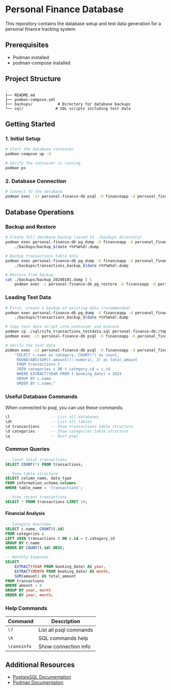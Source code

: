 # Personal Finance Database

This repository contains the database setup and test data generation for a personal finance tracking system.

## Prerequisites
- Podman installed
- podman-compose installed

## Project Structure
```
.
├── README.md
├── podman-compose.yml
├── backups/           # Directory for database backups
└── sql/              # SQL scripts including test data
```

## Getting Started

### 1. Initial Setup
```bash
# Start the database container
podman-compose up -d

# Verify the container is running
podman ps
```

### 2. Database Connection
```bash
# Connect to the database
podman exec -it personal-finance-db psql -U financeapp -d personal_finance
```

## Database Operations

### Backup and Restore
```bash
# Create full database backup (saved to ./backups directory)
podman exec personal-finance-db pg_dump -U financeapp -d personal_finance -F c > \
    ./backups/backup_$(date +%Y%m%d).dump

# Backup transactions table only
podman exec personal-finance-db pg_dump -U financeapp -d personal_finance -t transactions -F c > \
    ./backups/transactions_backup_$(date +%Y%m%d).dump

# Restore from backup
cat ./backups/backup_20240101.dump | \
    podman exec -i personal-finance-db pg_restore -U financeapp -d personal_finance
```

### Loading Test Data
```bash
# First, create a backup of existing data (recommended)
podman exec personal-finance-db pg_dump -U financeapp -d personal_finance -t transactions -F c > \
    ./backups/transactions_backup_$(date +%Y%m%d).dump

# Copy test data script into container and execute
podman cp ./sql/sifo_transactions_testdata.sql personal-finance-db:/tmp/
podman exec -it personal-finance-db psql -U financeapp -d personal_finance -f /tmp/sifo_transactions_testdata.sql

# Verify the test data
podman exec -it personal-finance-db psql -U financeapp -d personal_finance -c \
    "SELECT c.name as category, COUNT(*) as count, 
     ROUND(ABS(SUM(t.amount))::numeric, 2) as total_amount
     FROM transactions t
     JOIN categories c ON t.category_id = c.id
     WHERE EXTRACT(YEAR FROM t.booking_date) = 2024
     GROUP BY c.name
     ORDER BY c.name;"
```

### Useful Database Commands
When connected to psql, you can use these commands:

```sql
\l                  -- List all databases
\dt                 -- List all tables
\d transactions     -- Show transactions table structure
\d categories       -- Show categories table structure
\q                  -- Quit psql
```

### Common Queries
```sql
-- Count total transactions
SELECT COUNT(*) FROM transactions;

-- View table structure
SELECT column_name, data_type 
FROM information_schema.columns 
WHERE table_name = 'transactions';

-- View recent transactions
SELECT * FROM transactions LIMIT 10;
```

#### Financial Analysis
```sql
-- Category Overview
SELECT c.name, COUNT(t.id) 
FROM categories c 
LEFT JOIN transactions t ON c.id = t.category_id 
GROUP BY c.name 
ORDER BY COUNT(t.id) DESC;

-- Monthly Expenses
SELECT 
    EXTRACT(YEAR FROM booking_date) AS year,
    EXTRACT(MONTH FROM booking_date) AS month,
    SUM(amount) AS total_amount
FROM transactions
WHERE amount < 0
GROUP BY year, month
ORDER BY year, month;
```

### Help Commands
| Command | Description |
|---------|-------------|
| `\?` | List all psql commands |
| `\h` | SQL commands help |
| `\conninfo` | Show connection info |

## Additional Resources
- [PostgreSQL Documentation](https://www.postgresql.org/docs/)
- [Podman Documentation](https://docs.podman.io/)

